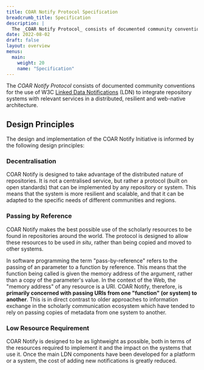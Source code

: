 ```yaml
---
title: COAR Notify Protocol Specification
breadcrumb_title: Specification
description: |
  The _COAR Notify Protocol_ consists of documented community conventions for the use of W3C Linked Data Notifications (LDN) to integrate repository systems with relevant services in a distributed, resilient and web-native architecture.
date: 2022-08-02
draft: false
layout: overview
menus:
  main:
    weight: 20
    name: "Specification"
---
```


The _COAR Notify Protocol_ consists of documented community conventions for the use of W3C [Linked Data Notifications](https://www.w3.org/TR/2017/REC-ldn-20170502/) (LDN) to integrate repository systems with relevant services in a distributed, resilient and web-native architecture.

## Design Principles
The design and implementation of the COAR Notify Initiative is informed by the following design principles:

### Decentralisation
COAR Notify is designed to take advantage of the distributed nature of repositories. It is not a centralised service, but rather a protocol (built on open standards) that can be implemented by any repository or system. This means that the system is more resilient and scalable, and that it can be adapted to the specific needs of different communities and regions.

### Passing by Reference
COAR Notify makes the best possible use of the scholarly resources to be found in repositories around the world. The protocol is designed to allow these resources to be used _in situ_, rather than being copied and moved to other systems.

In software programming the term "pass-by-reference" refers to the passing of an parameter to a function by reference. This means that the function being called is given the memory address of the argument, rather than a copy of the parameter's value. In the context of the Web, the "memory address" of any resource is a URI. COAR Notify, therefore, is **primarily concerned with passing URIs from one "function" (or system) to another**. This is in direct contrast to older approaches to information exchange in the scholarly communication ecosystem which have tended to rely on passing copies of metadata from one system to another.

### Low Resource Requirement
COAR Notify is designed to be as lightweight as possible, both in terms of the resources required to implement it and the impact on the systems that use it. Once the main LDN components have been developed for a platform or a system, the cost of adding new notifications is greatly reduced.
